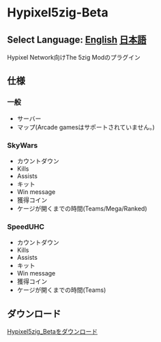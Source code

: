 # Hypixel5zig-Beta
## Select Language: [English](README.md) [日本語](md/ja_JP.md)
Hypixel Network向けThe 5zig Modのプラグイン
## 仕様
### 一般
- サーバー
- マップ(Arcade gamesはサポートされていません。)
### SkyWars
- カウントダウン
- Kills
- Assists
- キット
- Win message
- 獲得コイン
- ケージが開くまでの時間(Teams/Mega/Ranked)
### SpeedUHC
- カウントダウン
- Kills
- Assists
- キット
- Win message
- 獲得コイン
- ケージが開くまでの時間(Teams)
## ダウンロード
[Hypixel5zig_Betaをダウンロード](https://github.com/SuikaWars/Hypixel5zig-Beta/releases/)

